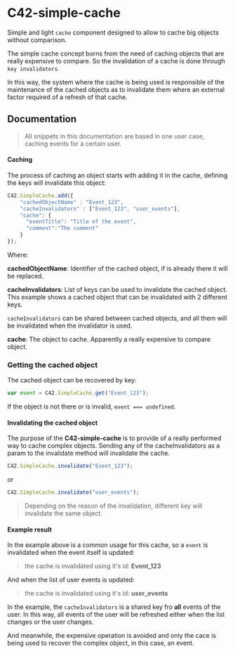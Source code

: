 # C42-simple-cache

Simple and light `cache` component designed to allow to cache big objects without comparison.

The simple cache concept borns from the need of caching objects that are really expensive to compare. So the invalidation of a cache is done through `key invalidators`.

In this way, the system where the cache is being used is responsible of the maintenance of the cached objects as to invalidate them where an external factor required of a refresh of that cache.

## Documentation

> All snippets in this documentation are based in one user case, caching events for a certain user.

#### Caching

The process of caching an object starts with adding it in the cache, defining the keys will invalidate this object:

``` javascript
C42.SimpleCache.add({
    "cachedObjectName" : "Event_123",
    "cacheInvalidators" : ["Event_123", "user_events"],
    "cache": {
      "eventTitle": "Title of the event",
      "comment":"The comment"
    }
});
```

Where:

**cachedObjectName**: Identifier of the cached object, if is already there it will be replaced.

**cacheInvalidators**: List of keys can be used to invalidate the cached object. This example shows a cached object that can be invalidated with 2 different keys.

`cacheInvalidators` can be shared between cached objects, and all them will be invalidated when the invalidator is used.

**cache**: The object to cache. Apparently a really expensive to compare object.

### Getting the cached object

The cached object can be recovered by key:

``` javascript
var event = C42.SimpleCache.get("Event_123");
```

If the object is not there or is invalid, `event === undefined`.

#### Invalidating the cached object

The purpose of the **C42-simple-cache** is to provide of a really performed way to cache complex objects. Sending any of the cacheInvalidators as a param to the invalidate method will invalidate the cache.

``` javascript
C42.SimpleCache.invalidate("Event_123");
```
or
``` javascript
C42.SimpleCache.invalidate("user_events");
```

> Depending on the reason of the invalidation, different key will invalidate the same object.

#### Example result

In the example above is a common usage for this cache, so a `event` is invalidated when the event itself is updated:

> the cache is invalidated using it's id: **Event_123**

And when the list of user events is updated:

> the cache is invalidated using it's id: **user_events**

In the example, the `cacheInvalidators` is a shared key fro **all** events of the user. In this way, all events of the user will be refreshed either when the list changes or the user changes.

And meanwhile, the expensive operation is avoided and only the cace is being used to recover the complex object, in this case, an event.
